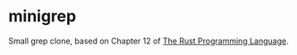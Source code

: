 # minigrep

Small grep clone, based on Chapter 12 of [The Rust Programming Language](https://doc.rust-lang.org/stable/book/ch12-00-an-io-project.html).
